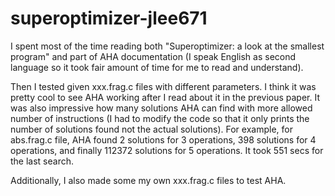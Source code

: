 # superoptimizer-jlee671
I spent most of the time reading both "Superoptimizer: a look at the smallest program" and part of AHA documentation (I speak English as second language so it took fair amount of time for me to read and understand). 

Then I tested given xxx.frag.c files with different parameters. I think it was pretty cool to see AHA working after I read about it in the previous paper. It was also impressive how many solutions AHA can find with more allowed number of instructions (I had to modify the code so that it only prints the number of solutions found not the actual solutions). For example, for abs.frag.c file, AHA found 2 solutions for 3 operations, 398 solutions for 4 operations, and finally 112372 solutions for 5 operations. It took 551 secs for the last search. 

Additionally, I also made some my own xxx.frag.c files to test AHA. 
